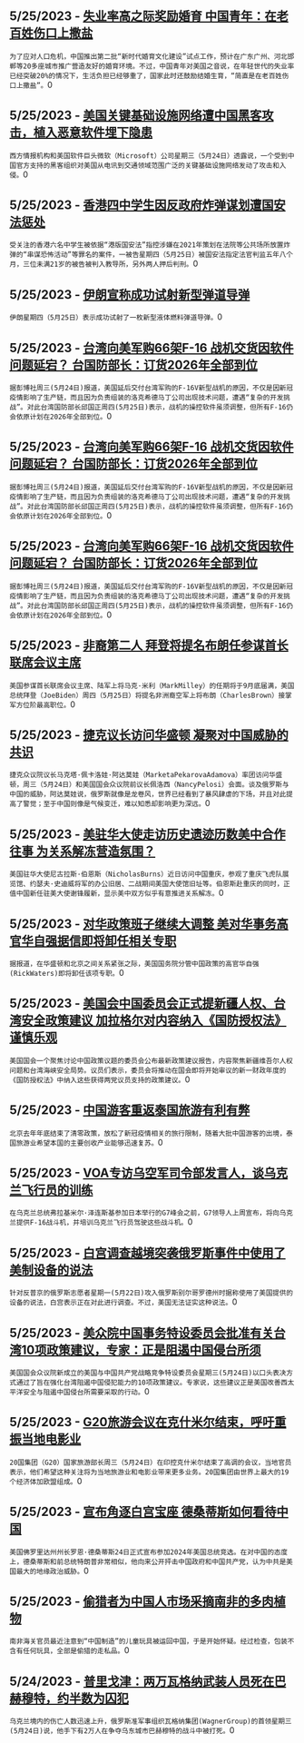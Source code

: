 
  ## 5/25/2023 - [失业率高之际奖励婚育 中国青年：在老百姓伤口上撒盐](https://www.voachinese.com/a/china-encourages-marriage-and-childbirth-amid-high-unemployment-angering-chinese-youth-20230525/7108767.html)
 ```为了应对人口危机，中国推出第二批“新时代婚育文化建设”试点工作，预计在广东广州、河北邯郸等20多座城市推广营造友好的婚育环境。不过，中国青年对美国之音说，在年轻世代的失业率已经突破20%的情况下，生活负担已经够重了，国家此时还鼓励结婚生育，“简直是在老百姓伤口上撒盐”。```0
  ## 5/25/2023 - [美国关键基础设施网络遭中国黑客攻击，植入恶意软件埋下隐患](https://www.voachinese.com/a/chinese-hackers-spying-on-us-critical-infrastructure-western-intelligence-says-20230525/7108611.html)
 ```西方情报机构和美国软件巨头微软（Microsoft）公司星期三（5月24日）透露说，一个受到中国官方支持的黑客组织对美国从电讯到交通领域范围广泛的关键基础设施网络发动了攻击和入侵。```0
  ## 5/25/2023 - [香港四中学生因反政府炸弹谋划遭国安法惩处](https://www.voachinese.com/a/four-hong-kong-students-sentenced-over-anti-govt-bomb-plot-20230525/7108637.html)
 ```受关注的香港六名中学生被依据“港版国安法”指控涉嫌在2021年策划在法院等公共场所放置炸弹的“串谋恐怖活动”等罪名的案件，一被告星期四（5月25日）被国安法指定法官判监五年八个月，三位未满21岁的被告被判入教导所，另外两人押后判刑。```0
  ## 5/25/2023 - [伊朗宣称成功试射新型弹道导弹](https://www.voachinese.com/a/iran-unveils-ballistic-missile-20230525/7108596.html)
 ```伊朗星期四（5月25日）表示成功试射了一枚新型液体燃料弹道导弹。```0
  ## 5/25/2023 - [台湾向美军购66架F-16 战机交货因软件问题延宕？ 台国防部长：订货2026年全部到位](https://www.voachinese.com/a/taiwan-says-software-problems-delaying-new-f-16-deliveries-20230525/7108533.html)
 ```据彭博社周三(5月24日)报道，美国延后交付台湾军购的F-16V新型战机的原因，不仅是因新冠疫情影响了生产链，而且因为负责组装的洛克希德马丁公司出现技术问题，遭遇“复杂的开发挑战”。对此台湾国防部长邱国正周四(5月25日)表示，战机的操控软件虽须调整，但所有F-16仍会依原计划在2026年全部到位。```0
  ## 5/25/2023 - [台湾向美军购66架F-16 战机交货因软件问题延宕？ 台国防部长：订货2026年全部到位](https://www.voachinese.com/a/taiwan-says-software-problems-delaying-new-f-16-deliveries-20230525/7108531.html)
 ```据彭博社周三(5月24日)报道，美国延后交付台湾军购的F-16V新型战机的原因，不仅是因新冠疫情影响了生产链，而且因为负责组装的洛克希德马丁公司出现技术问题，遭遇“复杂的开发挑战”。对此台湾国防部长邱国正周四(5月25日)表示，战机的操控软件虽须调整，但所有F-16仍会依原计划在2026年全部到位。```0
  ## 5/25/2023 - [台湾向美军购66架F-16 战机交货因软件问题延宕？ 台国防部长：订货2026年全部到位](https://www.voachinese.com/a/taiwan-says-software-problems-delaying-new-f-16-deliveries-20230525/7108526.html)
 ```据彭博社周三(5月24日)报道，美国延后交付台湾军购的F-16V新型战机的原因，不仅是因新冠疫情影响了生产链，而且因为负责组装的洛克希德马丁公司出现技术问题，遭遇“复杂的开发挑战”。对此台湾国防部长邱国正周四(5月25日)表示，战机的操控软件虽须调整，但所有F-16仍会依原计划在2026年全部到位。```0
  ## 5/25/2023 - [非裔第二人 拜登将提名布朗任参谋首长联席会议主席](https://www.voachinese.com/a/biden-nominates-new-top-military-commander-20230525/7108500.html)
 ```美国参谋首长联席会议主席、陆军上将马克·米利（MarkMilley）的任期将于9月底届满，美国总统拜登（JoeBiden）周四（5月25日）将提名非洲裔空军上将布朗（CharlesBrown）接掌军方位阶最高职位。```0
  ## 5/25/2023 - [捷克议长访问华盛顿 凝聚对中国威胁的共识](https://www.voachinese.com/a/czech-speaker-in-us-focusing-china-threat-20230525/7108477.html)
 ```捷克众议院议长马克塔·佩卡洛娃·阿达莫娃（MarketaPekarovaAdamova）率团访问华盛顿，周三（5月24日）和美国国会众议院前议长佩洛西（NancyPelosi）会面。谈及俄罗斯与中国的威胁，阿达莫娃说，俄罗斯就像是龙卷风，世界已经看到了暴风肆虐的下场，并且对此提高了警觉；至于中国则像是气候变迁，难以知悉却影响更为深远。```0
  ## 5/25/2023 - [美驻华大使走访历史遗迹历数美中合作往事 为关系解冻营造氛围？](https://www.voachinese.com/a/us-ambassador-visits-historic-sites-amid-efforts-to-improve-us-china-tie-20230525/7108449.html)
 ```美国驻华大使尼古拉斯·伯恩斯（NicholasBurns）近日访问中国重庆，参观了重庆飞虎队展览馆、约瑟夫·史迪威将军的办公旧居、二战期间美国大使馆旧址等。伯恩斯赴重庆的同时，正值中国新任驻美大使谢锋履新，显示美中双方似乎有意推进关系解冻。```0
  ## 5/25/2023 - [对华政策班子继续大调整 美对华事务高官华自强据信即将卸任相关专职](https://www.voachinese.com/a/report-us-top-china-policy-official-to-step-down-20230525/7108396.html)
 ```据报道，在华盛顿和北京之间关系紧张之际，美国国务院分管中国政策的高官华自强(RickWaters)即将卸任该项专职。```0
  ## 5/25/2023 - [美国会中国委员会正式提新疆人权、台湾安全政策建议 加拉格尔对内容纳入《国防授权法》谨慎乐观](https://www.voachinese.com/a/us-house-china-committee-policy-recommendations-20230524/7108321.html)
 ```美国国会一个聚焦讨论中国政策议题的委员会公布最新政策建议报告，内容聚焦新疆维吾尔人权问题和台湾海峡安全局势。议员们表示，委员会将推动在国会即将开始审议的新一财政年度的《国防授权法》中纳入这些获得两党议员支持的政策建议。```0
  ## 5/25/2023 - [中国游客重返泰国旅游有利有弊](https://www.voachinese.com/a/return-of-chinese-tourists-to-thailand-has-its-pros-and-cons-20230524/7108284.html)
 ```北京去年年底结束了清零政策，放松了新冠疫情相关的旅行限制，随着大批中国游客的出境，泰国旅游业希望本国的主要创收产业能够迅速复苏。```0
  ## 5/25/2023 - [VOA专访乌空军司令部发言人，谈乌克兰飞行员的训练](https://www.voachinese.com/a/voa-interview-ukrainian-air-forces-command-spokesperson-ihnat-20230524/7108291.html)
 ```在乌克兰总统弗拉基米尔·泽连斯基参加日本举行的G7峰会之前，G7领导人上周宣布，将向乌克兰提供F-16战斗机，并培训乌克兰飞行员驾驶这些战斗机。```0
  ## 5/25/2023 - [白宫调查越境突袭俄罗斯事件中使用了美制设备的说法](https://www.voachinese.com/a/white-house-investigating-claims-of-us-made-equipment-being-used-in-raid-in-russia-20230524/7108287.html)
 ```针对反普京的俄罗斯志愿者星期一(5月22日)攻入俄罗斯别尔哥罗德州时据称使用了美国提供的设备的说法，白宫表示正在对此进行调查。不过，美国无法证实这种说法。```0
  ## 5/25/2023 - [美众院中国事务特设委员会批准有关台湾10项政策建议，专家：正是阻遏中国侵台所须](https://www.voachinese.com/a/experts-said-select-committee-on-ccp-recommendations-are-just-whats-needed-to-deter-chinese-invastion-against-taiwan/7107900.html)
 ```美国国会众议院新成立的美国与中国共产党战略竞争特设委员会星期三(5月24日)以口头表决方式通过了旨在强化台湾阻遏中国侵犯能力的10项政策建议。专家说，这些建议正是美国改善西太平洋安全与阻遏中国侵台所需要采取的行动。```0
  ## 5/25/2023 - [G20旅游会议在克什米尔结束，呼吁重振当地电影业](https://www.voachinese.com/a/g20-tourism-meeting-ends-in-kashmir-with-appeals-to-revive-local-cinema-20230524/7107901.html)
 ```20国集团（G20）国家旅游部长周三（5月24日）在印控克什米尔结束了高调的会议，当地官员表示，他们希望这种关注将为当地旅游业和电影业带来更多业务。20国集团由世界上最大的19个经济体加欧盟组成。```0
  ## 5/25/2023 - [宣布角逐白宫宝座 德桑蒂斯如何看待中国](https://www.voachinese.com/a/florida-gov-ron-desantis-launches-2024-presidential-campaign/7107880.html)
 ```美国佛罗里达州州长罗恩·德桑蒂斯24日正式宣布参加2024年美国总统竞选。在对中国的态度上，德桑蒂斯和前总统特朗普非常相似，他向来公开抨击中国政府和中国共产党，认为中共是美国最大的地缘政治威胁。```0
  ## 5/25/2023 - [偷猎者为中国人市场采摘南非的多肉植物](https://www.voachinese.com/a/succulent-smuggled-to-chinese-market-20230524/7107906.html)
 ```南非海关官员最近注意到“中国制造”的儿童玩具被运回中国，于是开始怀疑。经过检查，包装不含有任何玩具，全部是偷猎的走私品。```0
  ## 5/24/2023 - [普里戈津：两万瓦格纳武装人员死在巴赫穆特，约半数为囚犯](https://www.voachinese.com/a/wagner-chief-20-000-of-his-forces-killed-in-bakhmut-fighting-20230524/7107870.html)
 ```乌克兰境内的伤亡人数迅速上升，俄罗斯准军事组织瓦格纳集团(WagnerGroup)的首领星期三(5月24日)说，他手下有2万人在争夺乌东城市巴赫穆特的战斗中被打死。```0